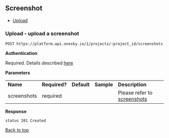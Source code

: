 ## Screenshot
- [Upload](#upload---upload-a-screenshot)


### Upload - upload a screenshot

    POST https://platform.api.onesky.io/1/projects/:project_id/screenshots

**Authentication**

Required. Details described [here](/README.md#authentication)

**Parameters**

<table>
    <tr>
        <td><strong>Name</strong></td>
        <td><strong>Required?</strong></td>
        <td><strong>Default</strong></td>
        <td><strong>Sample</strong></td>
        <td><strong>Description</strong></td>
    </tr>
    <tr>
        <td>screenshots</td>
        <td>required</td>
        <td></td>
        <td></td>
        <td>Please refer to <a href="/reference/screenshot.md">screenshots</a></td>
    </tr>
</table>

**Response**

```
status 201 Created
```
[Back to top](#screenshot)
